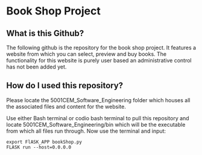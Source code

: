 # Book Shop Project

## What is this Github?

The following github is the repository for the book shop project. It features a website from which you can select, preview and buy books. The functionality for this website is purely user based an administrative control has not been added yet. 

## How do I used this repository?

Please locate the 5001CEM_Software_Engineering folder which houses all the associated files and content for the website.

Use either Bash terminal or codio bash terminal to pull this repository and locate 5001CEM_Software_Engineering/bin which will be the executable from which all files run through. Now use the terminal and input:

``` 
export FlASK_APP bookShop.py 
FLASK run --host=0.0.0.0 
```



